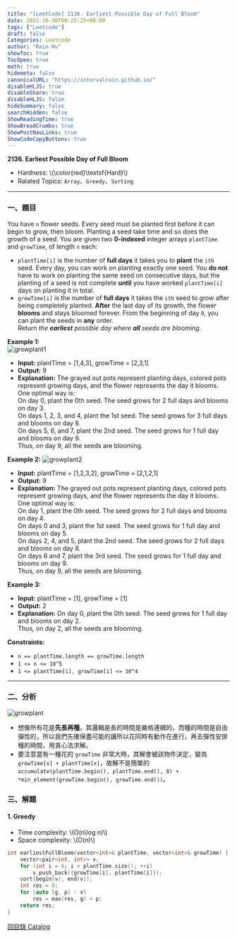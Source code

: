 ```yaml
---
title: "[LeetCode] 2136. Earliest Possible Day of Full Bloom"
date: 2022-10-30T00:25:25+08:00
tags: ["Leetcode"]
draft: false
Categories: Leetcode
author: "Rain Hu"
showToc: true
TocOpen: true
math: true
hidemeta: false
canonicalURL: "https://intervalrain.github.io/"
disableHLJS: true
disableShare: true
disableHLJS: false
hideSummary: false
searchHidden: false
ShowReadingTime: true
ShowBreadCrumbs: true
ShowPostNavLinks: true
ShowCodeCopyButtons: true
---
```

**2136. Earliest Possible Day of Full Bloom**
+ Hardness: \\(\color{red}\textsf{Hard}\\)
+ Ralated Topics: `Array`、`Greedy`、`Sorting`
---
### 一、題目
You have `n` flower seeds. Every seed must be planted first before it can begin to grow, then bloom. Planting a seed take time and so does the growth of a seed. You are given two **0-indexed** integer arrays `plantTime` and `growTime`, of length `n` each:
+ `plantTime[i]` is the number of **full days** it takes you to **plant** the `ith` seed. Every day, you can work on planting exactly one seed. You **do not** have to work on planting the same seed on consecutive days, but the planting of a seed is not complete **until** you have worked `plantTime[i]` days on planting it in total.
+ `growTime[i]` is the number of **full days** it takes the `ith` seed to grow after being completely planted. **After** the last day of its growth, the flower **blooms** and stays bloomed forever.
From the beginning of day `0`, you can plant the seeds in **any** order.  
Return *the* ***earliest*** *possible day where* ***all*** *seeds are blooming*.

**Example 1:**  
![growplant1](https://assets.leetcode.com/uploads/2021/12/21/1.png)
+ **Input:** plantTime = [1,4,3], growTime = [2,3,1]
+ **Output:** 9
+ **Explanation:** The grayed out pots represent planting days, colored pots represent growing days, and the flower represents the day it blooms.  
One optimal way is:  
On day 0, plant the 0th seed. The seed grows for 2 full days and blooms on day 3.  
On days 1, 2, 3, and 4, plant the 1st seed. The seed grows for 3 full days and blooms on day 8.  
On days 5, 6, and 7, plant the 2nd seed. The seed grows for 1 full day and blooms on day 9.  
Thus, on day 9, all the seeds are blooming.  

**Example 2:**
![growplant2](https://assets.leetcode.com/uploads/2021/12/21/2.png)
+ **Input:** plantTime = [1,2,3,2], growTime = [2,1,2,1]
+ **Output:** 9
+ **Explanation:** The grayed out pots represent planting days, colored pots represent growing days, and the flower represents the day it blooms.  
One optimal way is:  
On day 1, plant the 0th seed. The seed grows for 2 full days and blooms on day 4.  
On days 0 and 3, plant the 1st seed. The seed grows for 1 full day and blooms on day 5.  
On days 2, 4, and 5, plant the 2nd seed. The seed grows for 2 full days and blooms on day 8.  
On days 6 and 7, plant the 3rd seed. The seed grows for 1 full day and blooms on day 9.  
Thus, on day 9, all the seeds are blooming.  

**Example 3:**
+ **Input:** plantTime = [1], growTime = [1]
+ **Output:** 2
+ **Explanation:** On day 0, plant the 0th seed. The seed grows for 1 full day and blooms on day 2.  
Thus, on day 2, all the seeds are blooming.

**Constraints:**
+ `n == plantTime.length == growTime.length`
+ `1 <= n <= 10^5`
+ `1 <= plantTime[i], growTime[i] <= 10^4`
---

### 二、分析
![growplant](https://assets.leetcode.com/users/images/ee3bb3a3-6186-4cb0-96a2-65bb7c12f0fc_1641765230.0345805.png)
+ 想像所有花是**先長再種**，其邏輯是長的時間是嚴格連續的，而種的時間是自由彈性的，所以我們先確保盡可能的讓所以花同時有動作在進行，再去彈性安排種的時間，用貪心法求解。
+ 要注意當有一種花的 `growTime` 非常大時，其解會被該物件決定，變為 `growTime[x] + plantTime[x]`，故解不是簡單的 `accumulate(plantTime.begin(), plantTime.end(), 0) + *min_element(growTime.begin(), growTime.end())`。
### 三、解題
#### 1. Greedy
+ Time complexity: \\(O(n\log n)\\)
+ Space complexity: \\(O(n)\\)
```C++
int earliestFullBloom(vector<int>& plantTime, vector<int>& growTime) {
    vector<pair<int, int>> v;
    for (int i = 0; i < plantTime.size(); ++i)
        v.push_back({growTime[i], plantTime[i]});
    sort(begin(v), end(v));
    int res = 0;
    for (auto [g, p] : v)
        res = max(res, g) + p;
    return res;
}
```
[回目錄 Catalog](/leetcode)